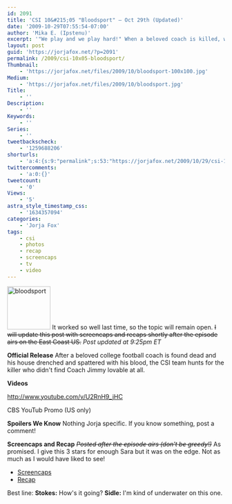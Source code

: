 ```yaml
---
id: 2091
title: 'CSI 10&#215;05 "Bloodsport" — Oct 29th (Updated)'
date: '2009-10-29T07:55:54-07:00'
author: 'Mika E. (Ipstenu)'
excerpt: '"We play and we play hard!" When a beloved coach is killed, who''re you gonna call? New episode of <em>CSI</em> tonight, Oct 29th. (Updated ay 9:25pm ET with screencaps and a recap)'
layout: post
guid: 'https://jorjafox.net/?p=2091'
permalink: /2009/csi-10x05-bloodsport/
Thumbnail:
    - 'https://jorjafox.net/files/2009/10/bloodsport-100x100.jpg'
Medium:
    - 'https://jorjafox.net/files/2009/10/bloodsport.jpg'
Title:
    - ''
Description:
    - ''
Keywords:
    - ''
Series:
    - ''
tweetbackscheck:
    - '1259688206'
shorturls:
    - 'a:4:{s:9:"permalink";s:53:"https://jorjafox.net/2009/10/29/csi-10x05-bloodsport/";s:7:"tinyurl";s:26:"http://tinyurl.com/yhnscet";s:4:"isgd";s:18:"http://is.gd/5340l";s:5:"bitly";s:20:"http://bit.ly/67APSX";}'
twittercomments:
    - 'a:0:{}'
tweetcount:
    - '0'
Views:
    - '5'
astra_style_timestamp_css:
    - '1634357094'
categories:
    - 'Jorja Fox'
tags:
    - csi
    - photos
    - recap
    - screencaps
    - tv
    - video
---
```


<img src="//static.jorjafox.net/wordpress/2009/10/bloodsport-100x100.jpg" alt="bloodsport" title="bloodsport" width="100" height="100" class="alignleft size-thumbnail wp-image-2081" /> It worked so well last time, so the topic will remain open. <del datetime="2009-10-30T01:57:26+00:00">I will update this post with screencaps and recaps shortly after the episode airs on the East Coast US.</del>  <em>Post updated at 9:25pm ET</em>

**Official Release**
After a beloved college football coach is found dead and his house drenched and spattered with his blood, the CSI team hunts for the killer who didn't find Coach Jimmy lovable at all.

**Videos**

http://www.youtube.com/v/U2RnH9_jHC

CBS YouTub Promo (US only)

**Spoilers We Know**
Nothing Jorja specific. If you know something, post a comment!

**Screencaps and Recap**
<del datetime="2009-10-30T01:57:26+00:00"><em>Posted after the episode airs (don't be greedy!)</em></del>  As promised. I give this 3 stars for enough Sara but it was on the edge.  Not as much as I would have liked to see!

<ul>
	<li><a href="https://jorjafox.net/gallery/tv/csi/season10/bloodsport/">Screencaps</a></li>
	<li><a href="https://jorjafox.net/wiki/Bloodsport">Recap</a></li>
</ul>

Best line:
**Stokes:** How's it going?
**Sidle:** I'm kind of underwater on this one.

